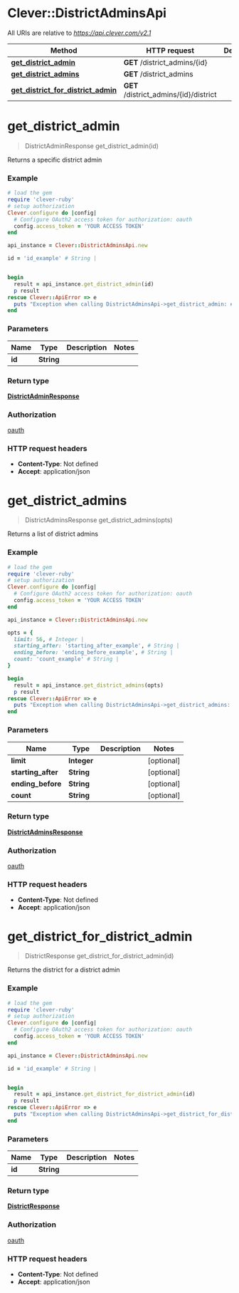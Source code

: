 # Clever::DistrictAdminsApi

All URIs are relative to *https://api.clever.com/v2.1*

Method | HTTP request | Description
------------- | ------------- | -------------
[**get_district_admin**](DistrictAdminsApi.md#get_district_admin) | **GET** /district_admins/{id} | 
[**get_district_admins**](DistrictAdminsApi.md#get_district_admins) | **GET** /district_admins | 
[**get_district_for_district_admin**](DistrictAdminsApi.md#get_district_for_district_admin) | **GET** /district_admins/{id}/district | 


# **get_district_admin**
> DistrictAdminResponse get_district_admin(id)



Returns a specific district admin

### Example
```ruby
# load the gem
require 'clever-ruby'
# setup authorization
Clever.configure do |config|
  # Configure OAuth2 access token for authorization: oauth
  config.access_token = 'YOUR ACCESS TOKEN'
end

api_instance = Clever::DistrictAdminsApi.new

id = 'id_example' # String | 


begin
  result = api_instance.get_district_admin(id)
  p result
rescue Clever::ApiError => e
  puts "Exception when calling DistrictAdminsApi->get_district_admin: #{e}"
end
```

### Parameters

Name | Type | Description  | Notes
------------- | ------------- | ------------- | -------------
 **id** | **String**|  | 

### Return type

[**DistrictAdminResponse**](DistrictAdminResponse.md)

### Authorization

[oauth](../README.md#oauth)

### HTTP request headers

 - **Content-Type**: Not defined
 - **Accept**: application/json



# **get_district_admins**
> DistrictAdminsResponse get_district_admins(opts)



Returns a list of district admins

### Example
```ruby
# load the gem
require 'clever-ruby'
# setup authorization
Clever.configure do |config|
  # Configure OAuth2 access token for authorization: oauth
  config.access_token = 'YOUR ACCESS TOKEN'
end

api_instance = Clever::DistrictAdminsApi.new

opts = { 
  limit: 56, # Integer | 
  starting_after: 'starting_after_example', # String | 
  ending_before: 'ending_before_example', # String | 
  count: 'count_example' # String | 
}

begin
  result = api_instance.get_district_admins(opts)
  p result
rescue Clever::ApiError => e
  puts "Exception when calling DistrictAdminsApi->get_district_admins: #{e}"
end
```

### Parameters

Name | Type | Description  | Notes
------------- | ------------- | ------------- | -------------
 **limit** | **Integer**|  | [optional] 
 **starting_after** | **String**|  | [optional] 
 **ending_before** | **String**|  | [optional] 
 **count** | **String**|  | [optional] 

### Return type

[**DistrictAdminsResponse**](DistrictAdminsResponse.md)

### Authorization

[oauth](../README.md#oauth)

### HTTP request headers

 - **Content-Type**: Not defined
 - **Accept**: application/json



# **get_district_for_district_admin**
> DistrictResponse get_district_for_district_admin(id)



Returns the district for a district admin

### Example
```ruby
# load the gem
require 'clever-ruby'
# setup authorization
Clever.configure do |config|
  # Configure OAuth2 access token for authorization: oauth
  config.access_token = 'YOUR ACCESS TOKEN'
end

api_instance = Clever::DistrictAdminsApi.new

id = 'id_example' # String | 


begin
  result = api_instance.get_district_for_district_admin(id)
  p result
rescue Clever::ApiError => e
  puts "Exception when calling DistrictAdminsApi->get_district_for_district_admin: #{e}"
end
```

### Parameters

Name | Type | Description  | Notes
------------- | ------------- | ------------- | -------------
 **id** | **String**|  | 

### Return type

[**DistrictResponse**](DistrictResponse.md)

### Authorization

[oauth](../README.md#oauth)

### HTTP request headers

 - **Content-Type**: Not defined
 - **Accept**: application/json



